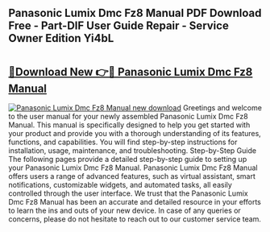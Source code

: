 ## Panasonic Lumix Dmc Fz8 Manual PDF Download Free - Part-DIF User Guide Repair - Service Owner Edition Yi4bL

# <h2><a href="http://cf26363.oget.top/?id=Panasonic+Lumix+Dmc+Fz8+Manual">🔗Download New 👉🔴 Panasonic Lumix Dmc Fz8 Manual</a></h2>

[![Panasonic Lumix Dmc Fz8 Manual new download](https://i.imgur.com/5g1atiW.png)](http://cf26363.oget.top/?id=Panasonic+Lumix+Dmc+Fz8+Manual)
Greetings and welcome to the user manual for your newly assembled Panasonic Lumix Dmc Fz8 Manual. This manual is specifically designed to help you get started with your product and provide you with a thorough understanding of its features, functions, and capabilities. You will find step-by-step instructions for installation, usage, maintenance, and troubleshooting. Step-by-Step Guide The following pages provide a detailed step-by-step guide to setting up your Panasonic Lumix Dmc Fz8 Manual. Panasonic Lumix Dmc Fz8 Manual offers users a range of advanced features, such as virtual assistant, smart notifications, customizable widgets, and automated tasks, all easily controlled through the user interface. We trust that the Panasonic Lumix Dmc Fz8 Manual has been an accurate and detailed resource in your efforts to learn the ins and outs of your new device. In case of any queries or concerns, please do not hesitate to reach out to our customer service team.
